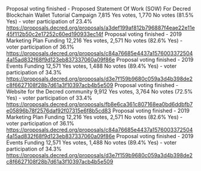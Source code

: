 
Proposal voting finished - Proposed Statement Of Work (SOW) For Decred Blockchain Wallet Tutorial Campaign
7,815 Yes votes, 1,770 No votes (81.5% Yes) - voter participation of 23.4%
https://proposals.decred.org/proposals/a3def199af812b796887f4eae22e11e45f112b50c2e17252c60ed190933ec14f
Proposal voting finished - 2019 Marketing Plan Funding
12,216 Yes votes, 2,571 No votes (82.6% Yes) - voter participation of 36.1%
https://proposals.decred.org/proposals/c84a76685e4437a15760033725044a15ad832f68f9d123eb837337060a09f86e
Proposal voting finished - 2019 Events Funding
12,571 Yes votes, 1,488 No votes (89.4% Yes) - voter participation of 34.3%
https://proposals.decred.org/proposals/d3e7f159b9680c059a3d4b398de2c8f6627108f28b7d61a3f10397acb4b5e509
Proposal voting finished - Website for the Decred community
9,912 Yes votes, 3,764 No votes (72.5% Yes) - voter participation of 33.4%
https://proposals.decred.org/proposals/fb8e6ca361c807168ea0bd6ddbfb7e05896b78f2576daf92f07315e6f8b5cd83
Proposal voting finished - 2019 Marketing Plan Funding
12,216 Yes votes, 2,571 No votes (82.6% Yes) - voter participation of 36.1%
https://proposals.decred.org/proposals/c84a76685e4437a15760033725044a15ad832f68f9d123eb837337060a09f86e
Proposal voting finished - 2019 Events Funding
12,571 Yes votes, 1,488 No votes (89.4% Yes) - voter participation of 34.3%
https://proposals.decred.org/proposals/d3e7f159b9680c059a3d4b398de2c8f6627108f28b7d61a3f10397acb4b5e509
